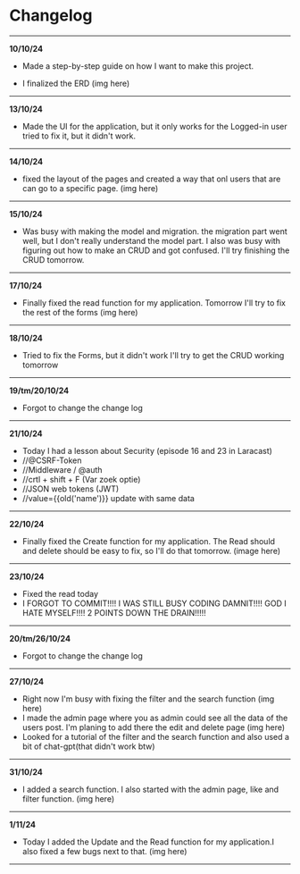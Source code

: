 # Changelog

***
**10/10/24**

- Made a step-by-step guide on how I want to make this project.


- I finalized the ERD
  (img here)

***

**13/10/24**

- Made the UI for the application, but it only works for the Logged-in user tried to fix it, but it didn't work.

***

**14/10/24**

- fixed the layout of the pages and created a way that onl users that are can go to a specific page.
  (img here)

***

**15/10/24**

- Was busy with making the model and migration. the migration part went well, but I don't really understand the model
  part. I also was busy with figuring out how to make an CRUD and got confused. I'll try finishing the CRUD tomorrow.

***

**17/10/24**

- Finally fixed the read function for my application. Tomorrow I'll try to fix the rest of the forms
  (img here)

***

**18/10/24**

- Tried to fix the Forms, but it didn't work I'll try to get the CRUD working tomorrow

***

**19/tm/20/10/24**

- Forgot to change the change log

***

**21/10/24**

- Today I had a lesson about Security (episode 16 and 23 in Laracast)
- //@CSRF-Token
- //Middleware / @auth
- //crtl + shift + F (Var zoek optie)
- //JSON web tokens (JWT)
- //value={{old('name')}} update with same data

***
**22/10/24**

- Finally fixed the Create function for my application. The Read should and delete should be easy to fix, so I'll do
  that tomorrow.
  (image here)

***
**23/10/24**

- Fixed the read today
- I FORGOT TO COMMIT!!!! I WAS STILL BUSY CODING DAMNIT!!!! GOD I HATE MYSELF!!!! 2 POINTS DOWN THE DRAIN!!!!!

*** 
**20/tm/26/10/24**

- Forgot to change the change log

***
**27/10/24**

- Right now I'm busy with fixing the filter and the search function (img here)
- I made the admin page where you as admin could see all the data of the users post. I'm planing to add there the edit
  and delete page
  (img here)
- Looked for a tutorial of the filter and the search function and also used a bit of chat-gpt(that didn't work btw)

***
**31/10/24**

- I added a search function. I also started with the admin page, like and filter function. (img here)

***

**1/11/24**

- Today I added the Update and the Read function for my application.I also fixed a few bugs next to that. (img here)

***
